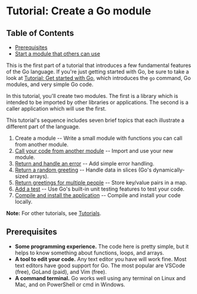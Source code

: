 # Tutorial: Create a Go module

## Table of Contents

- [Prerequisites](#prerequisites)
- [Start a module that others can use](#start)

This is the first part of a tutorial that introduces a few fundamental features of the Go language. If you're just getting started with Go, be sure to take a look at [Tutorial: Get started with Go](/doc/tutorial/getting-started.html), which introduces the `go` command, Go modules, and very simple Go code.

In this tutorial, you'll create two modules. The first is a library which is intended to be imported by other libraries or applications. The second is a caller application which will use the first.

This tutorial's sequence includes seven brief topics that each illustrate a different part of the language.

1. Create a module -- Write a small module with functions you can call from another module.
2. [Call your code from another module](/doc/tutorial/call-module-code.html) -- Import and use your new module.
3. [Return and handle an error](/doc/tutorial/handle-errors.html) -- Add simple error handling.
4. [Return a random greeting](/doc/tutorial/random-greeting.html) -- Handle data in slices (Go's dynamically-sized arrays).
5. [Return greetings for multiple people](/doc/tutorial/greetings-multiple-people.html) -- Store key/value pairs in a map.
6. [Add a test](/doc/tutorial/add-a-test.html) -- Use Go's built-in unit testing features to test your code.
7. [Compile and install the application](/doc/tutorial/compile-install.html) -- Compile and install your code locally.

**Note:** For other tutorials, see [Tutorials](/doc/tutorial/index.html).

## Prerequisites

- **Some programming experience.** The code here is pretty simple, but it helps to know something about functions, loops, and arrays.
- **A tool to edit your code.** Any text editor you have will work fine. Most text editors have good support for Go. The most popular are VSCode (free), GoLand (paid), and Vim (free).
- **A command terminal.** Go works well using any terminal on Linux and Mac, and on PowerShell or cmd in Windows.

